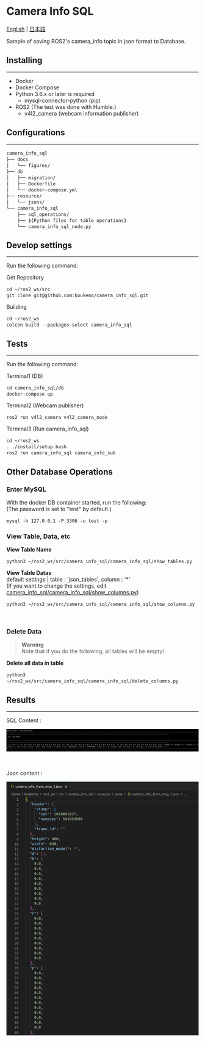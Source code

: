 # Camera Info SQL

[English](README.md) | [日本語](README_ja.md)

Sample of saving ROS2's camera_info topic in json format to Database.

## Installing

---

- Docker
- Docker Compose
- Python 3.6.x or later is required
    - mysql-connector-python (pip)
- ROS2 (The test was done with Humble.)
  - v4l2_camera (webcam information publisher)

## Configurations

---

```
camera_info_sql
├── docs
│   └── figures/
├── db
│   ├── migration/
│   ├── Dockerfile
│   └── docker-compose.yml
├── resource/
│   └── jsons/
└── camera_info_sql
    ├── sql_operations/
    ├── ${Python files for table operations}
    └── camera_info_sql_node.py
```

## Develop settings

---

Run the following command:

Get Repository

```shell
cd ~/ros2_ws/src
git clone git@github.com:koukemo/camera_info_sql.git
```

Building

```shell
cd ~/ros2_ws
colcon build --packages-select camera_info_sql
```


## Tests

---

Run the following command:

Terminal1 (DB)

```shell
cd camera_info_sql/db
docker-compose up
```

Terminal2 (Webcam publisher)

```shell
ros2 run v4l2_camera v4l2_camera_node
```

Terminal3 (Run camera_info_sql)

```shell
cd ~/ros2_ws
. ./install/setup.bash
ros2 run camera_info_sql camera_info_sub
```

## Other Database Operations

### Enter MySQL

With the docker DB container started, run the following: <br>
(The password is set to "test" by default.)

```shell
mysql -h 127.0.0.1 -P 3306 -u test -p
```

### View Table, Data, etc

**View Table Name** <br>

```shell
python3 ~/ros2_ws/src/camera_info_sql/camera_info_sql/show_tables.py
```

**View Table Datas** <br>
default settings | table : 'json_tables', column : '*' <br>
(If you want to change the settings, edit [camera_info_sql/camera_info_sql/show_columns.py](camera_info_sql/show_columns.py))

```shell
python3 ~/ros2_ws/src/camera_info_sql/camera_info_sql/show_columns.py
```

<br>

### Delete Data

> **Warning** <br>
> Note that if you do the following, all tables will be empty!

**Delete all data in table** <br>

```shell
python3 ~/ros2_ws/src/camera_info_sql/camera_info_sql/delete_columns.py
```

## Results

---

SQL Content : 

![SQL_content](docs/figures/camera_info_sql.png)

<br>

Json content : 

![Json_content](docs/figures/camera_info_json_from_msg.png)